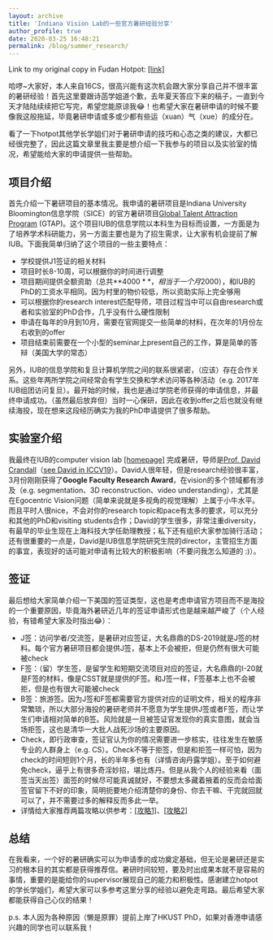 ```yaml
---
layout: archive
title: 'Indiana Vision Lab的一些官方暑研经验分享'
author_profile: true
date: 2020-03-25 16:48:21
permalink: /blog/summer_research/
---
```


Link to my original copy in Fudan Hotpot: [[link]](<https://fdu-hotpot.top/?p=1328>) 

哈啰~大家好，本人来自16CS，很高兴能有这次机会跟大家分享自己并不很丰富的暑研经验！首先这里要跟诗菡学姐道个歉，去年夏天答应下来的稿子，一直到今天才陆陆续续把它写完，希望您能原谅我:joy:！也希望大家在暑研申请的时候不要像我这般拖延，毕竟暑研申请或多或少都有些运（xuan）气（xue）的成分在。

看了一下hotpot其他学长学姐们对于暑研申请的技巧和心态之类的建议，大都已经很完整了，因此这篇文章里我主要是想介绍一下我参与的项目以及实验室的情况，希望能给大家的申请提供一些帮助。



## 项目介绍

首先介绍一下暑研项目的基本情况。我申请的暑研项目是Indiana University Bloomington信息学院（SICE）的官方暑研项目[Global Talent Attraction Program](<https://luddy.indiana.edu/research/student-research/fellowship.html>) (GTAP)。这个项目IUB的信息学院以本科生为目标而设置，一方面是为了培养学术科研能力，另一方面主要也是为了招生需求，让大家有机会提前了解IUB。下面我简单归纳了这个项目的一些主要特点：

- 学校提供J1签证的相关材料
- 项目时长8-10周，可以根据你的时间进行调整
- 项目期间提供全额资助（总共**$4000**，相当于一个月$2000），和IUB的PhD的工资水平相同。因为村里的物价较低，所以资助实际上完全够用
- 可以根据你的research interest匹配导师，项目过程当中可以自由research或者和实验室的PhD合作，几乎没有什么硬性限制
- 申请在每年的9月到10月，需要在官网提交一些简单的材料，在次年的1月份左右收到的offer
- 项目结束前需要在一个小型的seminar上present自己的工作，算是简单的答辩（美国大学的常态）

另外，IUB的信息学院和复旦计算机学院之间的联系很紧密，（应该）存在合作关系。这些年两所学院之间经常会有学生交换和学术访问等各种活动（e.g. 2017年IUB组团访问复旦）。最开始的时候，我也是通过学院老师获得的申请信息，并最终申请成功。（虽然最后放弃但）当时一心保研，因此在收到offer之后也就没有继续海投，现在想来这段经历确实为我的PhD申请提供了很多帮助。



## 实验室介绍

我最终在IUB的computer vision lab [[homepage]](<http://vision.soic.indiana.edu/>) 完成暑研，导师是[Prof. David Crandall](<https://homes.luddy.indiana.edu/djcran/>)（[see David in ICCV19](<https://www.youtube.com/watch?v=xzygVl7ZncQ&t=4996s>)）。David人很年轻，但是research经验很丰富，3月份刚刚获得了**Google Faculty Research Award**，在vision的多个领域都有涉及（e.g. segmentation、3D reconstruction、video understanding），尤其是在Egocentric Vision问题（简单来说就是多视角的视觉理解）上属于小牛水平。而且平时人很nice，不会对你的research topic和pace有太多的要求，可以充分和其他的PhD和visiting students合作；David的学生很多，非常注重diversity，有最早的毕业生现在上海科技大学任助理教授；私下还有组织大家参加骑行活动；还有很重要的一点是，David是IUB信息学院研究生院的director，主管招生方面的事宜，表现好的话可能对申请有比较大的积极影响（不要问我怎么知道的 :)）。



## 签证

最后想给大家简单介绍一下美国的签证类型，这也是考虑申请官方项目而不是海投的一个重要原因，毕竟海外暑研近几年的签证申请形式也是越来越严峻了（个人经验，有错希望大家及时指出:joy:）：

- J签：访问学者/交流签，是暑研对应签证，大名鼎鼎的DS-2019就是J签的材料。每个官方暑研项目都会提供J签，基本上不会被拒，但是仍然有很大可能被check
- F签：（留）学生签，是留学生和短期交流项目对应的签证，大名鼎鼎的I-20就是F签的材料，像是CSST就是提供的F签。和J签一样，F签基本上也不会被拒，但是也有很大可能被check
- B签：旅游签。因为J签和F签都需要官方提供对应的证明文件，相关的程序非常繁琐，所以大部分海投的暑研老师并不愿意为学生提供J签或者F签，而让学生们申请相对简单的B签。风险就是一旦被签证官发现你的真实意图，就会当场拒签，这也是清华一大批人战死沙场的主要原因。
- Check，即行政审查，签证官认为你的情况需要进一步核实，往往发生在敏感专业的人群身上（e.g. CS）。Check不等于拒签，但是和拒签一样可怕，因为check的时间短则1个月，长的半年多也有（详情咨询丹露学姐）。至于如何避免check，逼乎上有很多奇淫妙招，堪比炼丹。但是从我个人的经验来看（面签当天出签）面签的时候尽可能真诚就好，不要想太多藏着掖着的反而会给面签官留下不好的印象，简明扼要地介绍清楚你的身份、你去干嘛、干完就回就可以了，并不需要过多的解释反而多此一举。
- 详情给大家推荐两篇攻略以供参考：[[攻略1]](<https://zhuanlan.zhihu.com/p/20801690>)、[[攻略2]](<https://kaichen1998.github.io/blog/first_us_visa/>)



## 总结

在我看来，一个好的暑研确实可以为申请季的成功奠定基础，但无论是暑研还是实习的根本目的其实都是获得推荐信。暑研时间较短，要及时出成果本就不是容易的事情，重要的是能给你的supervisor展现自己的能力和积极性。感谢建立hotpot的学长学姐们，希望大家可以多参考这里分享的经验以避免走弯路。最后希望大家都能获得自己心仪的结果！

p.s. 本人因为各种原因（懒是原罪）提前上岸了HKUST PhD，如果对香港申请感兴趣的同学也可以联系我！
